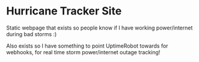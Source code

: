 # Hurricane Tracker Site

Static webpage that exists so people know if I have working power/internet during bad storms :)

Also exists so I have something to point UptimeRobot towards for webhooks, for real time storm power/internet outage tracking!
